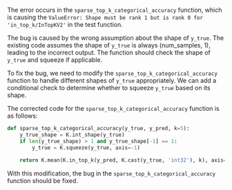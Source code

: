 The error occurs in the `sparse_top_k_categorical_accuracy` function, which is causing the `ValueError: Shape must be rank 1 but is rank 0 for 'in_top_k/InTopKV2'` in the test function.

The bug is caused by the wrong assumption about the shape of `y_true`. The existing code assumes the shape of `y_true` is always (num_samples, 1), leading to the incorrect output. The function should check the shape of `y_true` and squeeze if applicable.

To fix the bug, we need to modify the `sparse_top_k_categorical_accuracy` function to handle different shapes of `y_true` appropriately. We can add a conditional check to determine whether to squeeze `y_true` based on its shape.

The corrected code for the `sparse_top_k_categorical_accuracy` function is as follows:

```python
def sparse_top_k_categorical_accuracy(y_true, y_pred, k=5):
    y_true_shape = K.int_shape(y_true)
    if len(y_true_shape) > 1 and y_true_shape[-1] == 1:
        y_true = K.squeeze(y_true, axis=-1)
        
    return K.mean(K.in_top_k(y_pred, K.cast(y_true, 'int32'), k), axis=-1)
```

With this modification, the bug in the `sparse_top_k_categorical_accuracy` function should be fixed.
